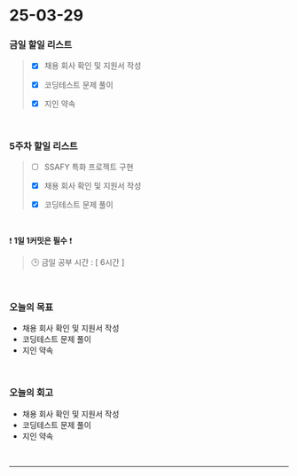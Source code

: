 # 25-03-29

### 금일 할일 리스트

> - [x] 채용 회사 확인 및 지원서 작성
>
> - [x] 코딩테스트 문제 풀이
>
> - [x] 지인 약속

<br/>

### 5주차 할일 리스트

> - [ ] SSAFY 특화 프로젝트 구현
>
> - [x] 채용 회사 확인 및 지원서 작성
>
> - [x] 코딩테스트 문제 풀이

<br/>

❗ **1일 1커밋은 필수** ❗

> 🕒 금일 공부 시간 : [ 6시간 ]

<br/>

### 오늘의 목표
- 채용 회사 확인 및 지원서 작성
- 코딩테스트 문제 풀이
- 지인 약속

<br>

### 오늘의 회고
- 채용 회사 확인 및 지원서 작성
- 코딩테스트 문제 풀이
- 지인 약속

<br/>

---
